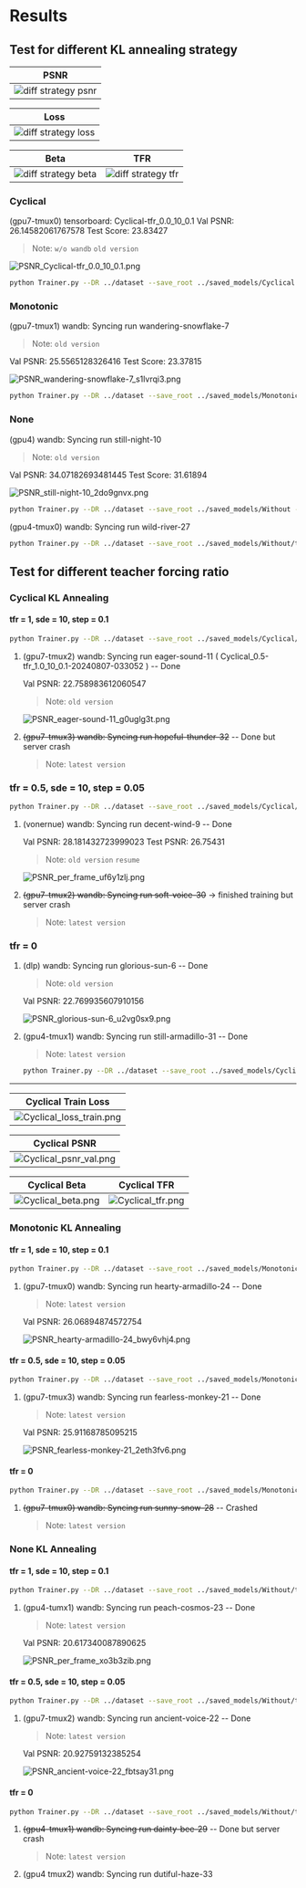 # Results

## Test for different KL annealing strategy

|                         PSNR                          |
|:-----------------------------------------------------:|
| ![diff strategy psnr](img/diff_strategy/psnr_val.png) |

|                          Loss                           |
|:-------------------------------------------------------:|
| ![diff strategy loss](img/diff_strategy/train_loss.png) |

|                       Beta                        |                       TFR                       |
|:-------------------------------------------------:|:-----------------------------------------------:|
| ![diff strategy beta](img/diff_strategy/beta.png) | ![diff strategy tfr](img/diff_strategy/tfr.png) |

### Cyclical

(gpu7-tmux0) tensorboard: Cyclical-tfr_0.0_10_0.1
Val PSNR: 26.14582061767578
Test Score: 23.83427

> Note: `w/o wandb` `old version`

![PSNR_Cyclical-tfr_0.0_10_0.1.png](img/Cyclical__tfr-0.0-10-0.1/PSNR_Cyclical-tfr_0.0_10_0.1.png)

```bash
python Trainer.py --DR ../dataset --save_root ../saved_models/Cyclical --lr 0.0001 --num_epoch 200 --tfr 0 --kl_anneal_type Cyclical --kl_anneal_ratio 0.5 --wandb --device cuda:3
```

### Monotonic

(gpu7-tmux1) wandb: Syncing run wandering-snowflake-7

> Note: `old version`

Val PSNR: 25.5565128326416
Test Score: 23.37815

![PSNR_wandering-snowflake-7_s1lvrqi3.png](img/Monotonic__tfr-0.0-10-0.1__wandering-snowflake-7/PSNR_wandering-snowflake-7_s1lvrqi3.png)

```bash
python Trainer.py --DR ../dataset --save_root ../saved_models/Monotonic --lr 0.0001 --num_epoch 200 --tfr 0 --kl_anneal_type Monotonic --kl_anneal_ratio 0.5 --wandb --device cuda:3
```

### None

(gpu4) wandb: Syncing run still-night-10

> Note: `old version`

Val PSNR: 34.07182693481445
Test Score: 31.61894

![PSNR_still-night-10_2do9gnvx.png](img/None__tfr-0.0-10-0.1__still-night-10/PSNR_still-night-10_2do9gnvx.png)

```bash
python Trainer.py --DR ../dataset --save_root ../saved_models/Without --lr 0.0001 --num_epoch 200 --tfr 0 --kl_anneal_type None --kl_anneal_ratio 0.5 --wandb --device cuda:1
```

(gpu4-tmux0) wandb: Syncing run wild-river-27

```bash
python Trainer.py --DR ../dataset --save_root ../saved_models/Without/tfr0 --lr 0.0001 --num_epoch 400 --tfr 0 --kl_anneal_type None --kl_anneal_ratio 0.5 --wandb --device cuda:1
```

## Test for different teacher forcing ratio

### Cyclical KL Annealing
#### tfr = 1, sde = 10, step = 0.1

```bash
python Trainer.py --DR ../dataset --save_root ../saved_models/Cyclical/tfr1 --lr 0.0001 --num_epoch 100 --tfr 1 --kl_anneal_type Cyclical --kl_anneal_ratio 0.5 --wandb --device cuda:7
```

1. (gpu7-tmux2) wandb: Syncing run eager-sound-11 ( Cyclical_0.5-tfr_1.0_10_0.1-20240807-033052 ) -- Done

    Val PSNR: 22.758983612060547

    > Note: `old version`

    ![PSNR_eager-sound-11_g0uglg3t.png](img/Cyclical__tfr-1.0-10-0.1__eager-sound-11/PSNR_eager-sound-11_g0uglg3t.png)

2. ~~(gpu7-tmux3) wandb: Syncing run hopeful-thunder-32~~ -- Done but server crash
    > Note: `latest version`


### tfr = 0.5, sde = 10, step = 0.05
```bash
python Trainer.py --DR ../dataset --save_root ../saved_models/Cyclical/tfr05 --lr 0.0001 --num_epoch 100 --tfr 0.5 --tfr_d_step 0.05 --kl_anneal_type Cyclical --kl_anneal_ratio 0.5 --wandb --device cuda:3
```

1. (vonernue) wandb: Syncing run decent-wind-9 -- Done

    Val PSNR: 28.181432723999023
    Test PSNR: 26.75431

    > Note: `old version` `resume`

    ![PSNR_per_frame_uf6y1zlj.png](img/Cyclical__tfr-0.5-10-0.05__decent-wind-9/PSNR_decent-wind-9_uf6y1zlj.png)

2. ~~(gpu7-tmux2) wandb: Syncing run soft-voice-30~~ -> finished training but server crash

    > Note: `latest version`

### tfr = 0

1. (dlp) wandb: Syncing run glorious-sun-6 -- Done

    > Note: `old version`

    Val PSNR: 22.769935607910156

    ![PSNR_glorious-sun-6_u2vg0sx9.png](img/Cyclical__tfr-0.0-10-0.1__glorious-sun-6/PSNR_glorious-sun-6_u2vg0sx9.png)

2. (gpu4-tmux1) wandb: Syncing run still-armadillo-31 -- Done

    > Note: `latest version`

    ```bash
    python Trainer.py --DR ../dataset --save_root ../saved_models/Cyclical/tfr0 --lr 0.0001 --num_epoch 100 --tfr 0 --kl_anneal_type Cyclical --kl_anneal_ratio 0.5 --wandb --device cuda:3
    ```
---

|                       Cyclical Train Loss                        |
|:----------------------------------------------------------------:|
| ![Cyclical_loss_train.png](img/diff_tfr/Cyclical_loss_train.png) |

|                        Cyclical PSNR                         |
|:------------------------------------------------------------:|
| ![Cyclical_psnr_val.png](img/diff_tfr/Cyclical_val_psnr.png) |

|                    Cyclical Beta                     |                    Cyclical TFR                    |
|:----------------------------------------------------:|:--------------------------------------------------:|
| ![Cyclical_beta.png](img/diff_tfr/Cyclical_Beta.png) | ![Cyclical_tfr.png](img/diff_tfr/Cyclical_TFR.png) |


### Monotonic KL Annealing

#### tfr = 1, sde = 10, step = 0.1

```bash
python Trainer.py --DR ../dataset --save_root ../saved_models/Monotonic/tfr1 --lr 0.0001 --num_epoch 100 --tfr 1 --kl_anneal_type Monotonic --kl_anneal_ratio 0.5 --wandb --device cuda:3
```

1. (gpu7-tmux0) wandb: Syncing run hearty-armadillo-24 -- Done

    > Note: `latest version`

    Val PSNR: 26.06894874572754

    ![PSNR_hearty-armadillo-24_bwy6vhj4.png](img/Monotonic__tfr-1.0-10-0.1__hearty-armadillo-24/PSNR_hearty-armadillo-24_bwy6vhj4.png)

#### tfr = 0.5, sde = 10, step = 0.05

```bash
python Trainer.py --DR ../dataset --save_root ../saved_models/Monotonic/tfr05 --lr 0.0001 --num_epoch 100 --tfr 0.5 --tfr_d_step 0.05 --kl_anneal_type Monotonic --kl_anneal_ratio 0.5 --wandb --device cuda:4
```
1. (gpu7-tmux3) wandb: Syncing run fearless-monkey-21 -- Done

    > Note: `latest version`

    Val PSNR: 25.91168785095215

    ![PSNR_fearless-monkey-21_2eth3fv6.png](img/Monotonic__tfr-0.5-10-0.05__fearless-monkey-21/PSNR_fearless-monkey-21_2eth3fv6.png)

#### tfr = 0

```bash
python Trainer.py --DR ../dataset --save_root ../saved_models/Monotonic/tfr0 --lr 0.0001 --num_epoch 100 --tfr 0 --kl_anneal_type Monotonic --kl_anneal_ratio 0.5 --wandb --device cuda:3
```

1. ~~(gpu7-tmux0) wandb: Syncing run sunny-snow-28~~ -- Crashed

    > Note: `latest version`

### None KL Annealing

#### tfr = 1, sde = 10, step = 0.1

```bash
python Trainer.py --DR ../dataset --save_root ../saved_models/Without/tfr1 --lr 0.0001 --num_epoch 100 --tfr 1 --kl_anneal_type None --kl_anneal_ratio 0.5 --wandb --device cuda:7
```
1. (gpu4-tumx1) wandb: Syncing run peach-cosmos-23 -- Done

    > Note: `latest version`

    Val PSNR: 20.617340087890625

    ![PSNR_per_frame_xo3b3zib.png](img/None__tfr-1.0-10-0.1__peach-cosmos-23/PSNR_per_frame_xo3b3zib.png)


#### tfr = 0.5, sde = 10, step = 0.05

```bash
python Trainer.py --DR ../dataset --save_root ../saved_models/Without/tfr05 --lr 0.0001 --num_epoch 100 --tfr 0.5 --tfr_d_step 0.05 --kl_anneal_type None --kl_anneal_ratio 0.5 --wandb --device cuda:1
```

1. (gpu7-tmux2) wandb: Syncing run ancient-voice-22 -- Done

    > Note: `latest version`

    Val PSNR: 20.92759132385254

    ![PSNR_ancient-voice-22_fbtsay31.png](img/None__tfr-0.5-10-0.05_ancient-voice-22/PSNR_ancient-voice-22_fbtsay31.png)

#### tfr = 0

```bash
python Trainer.py --DR ../dataset --save_root ../saved_models/Without/tfr0 --lr 0.0001 --num_epoch 100 --tfr 0 --kl_anneal_type None --kl_anneal_ratio 0.5 --wandb --device cuda:4
```

1. ~~(gpu4-tmux1) wandb: Syncing run dainty-bee-29~~ -- Done but server crash

    > Note: `latest version`
2. (gpu4 tmux2) wandb: Syncing run dutiful-haze-33